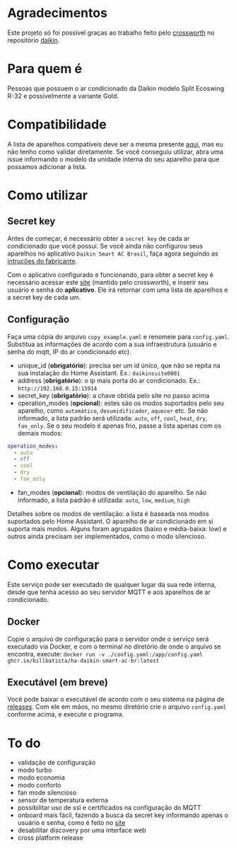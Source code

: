 # Agradecimentos

Este projeto só foi possível graças ao trabalho feito pelo [crossworth](https://github.com/crossworth) no repositório [daikin](https://github.com/crossworth/daikin/).

# Para quem é

Pessoas que possuem o ar condicionado da Daikin modelo Split Ecoswing R-32 e possivelmente a variante Gold.

# Compatibilidade

A lista de aparelhos compatíveis deve ser a mesma presente [aqui](https://github.com/crossworth/daikin?tab=readme-ov-file#compatibilidade), mas eu não tenho como validar diretamente. Se você conseguiu utilizar, abra uma issue informando o modelo da unidade interna do seu aparelho para que possamos adicionar a lista.

# Como utilizar

## Secret key

Antes de começar, é necessário obter a `secret key` de cada ar condicionado que você possui. Se você ainda não configurou seus aparelhos no aplicativo `Daikin Smart AC Brasil`, faça agora seguindo as [intruções do fabricante](https://www.daikin.com.br/static/website/pdf/20210629%20-%20Manual%20do%20usu%C3%A1rio%20Daikin%20Smart%20AC.PDF).

Com o aplicativo configurado e funcionando, para obter a secret key é necessário acessar este [site](https://daikin-extract-secret-key.fly.dev/) (mantido pelo crossworth), e inserir seu usuário e senha do **aplicativo**. Ele irá retornar com uma lista de aparelhos e a secret key de cada um.

## Configuração

Faça uma cópia do arquivo `copy_example.yaml` e renomeie para `config.yaml`. Substitua as informações de acordo com a sua infraestrutura (usuário e senha do mqtt, IP do ar condicionado etc).

- unique_id (**obrigatório**): precisa ser um id único, que não se repita na sua instalação do Home Assistant. Ex.: `daikinsuite0001`
- address (**obrigatório**): o ip mais porta do ar condicionado. Ex.: `http://192.168.0.15:15914`
- secret_key (**obrigatório**): a chave obtida pelo site no passo acima
- operation_modes (**opcional**): estes são os modos suportados pelo seu aparelho, como `automático`, `desumidificador`, `aquecer` etc. Se não informado, a lista padrão será utilizada: `auto`, `off`, `cool`, `heat`, `dry`, `fan_only`. Se o seu modelo é apenas frio, passe a lista apenas com os demais modos:

```yaml
operation_modes:
  - auto
  - off
  - cool
  - dry
  - fan_only
```

- fan_modes (**opcional**): modos de ventilação do aparelho. Se não informado, a lista padrão é utilizada: `auto`, `low`, `medium`, `high`

Detalhes sobre os modos de ventilação: a lista é baseada nos modos suportados pelo Home Assistant. O aparelho de ar condicionado em si suporta mais modos. Alguns foram agrupados (baixo e média-baixa: low) e outros ainda precisam ser implementados, como o modo silencioso.

# Como executar

Este serviço pode ser executado de qualquer lugar da sua rede interna, desde que tenha acesso ao seu servidor MQTT e aos aparelhos de ar condicionado.

## Docker

Copie o arquivo de configuração para o servidor onde o serviço será executado via Docker, e com o terminal no diretório de onde o arquivo se encontra, execute:
`docker run -v ./config.yaml:/app/config.yaml ghcr.io/billbatista/ha-daikin-smart-ac-br:latest`

## Executável (em breve)

Você pode baixar o executável de acordo com o seu sistema na página de [releases](). Com ele em mãos, no mesmo diretório crie o arquivo `config.yaml` conforme acima, e execute o programa.

# To do

- validação de configuração
- modo turbo
- modo economia
- modo conforto
- fan mode silencioso
- sensor de temperatura externa
- possibilitar uso de ssl e certificados na configuração do MQTT
- onboard mais fácil, fazendo a busca da secret key informando apenas o usuário e senha, como é feito no [site](https://daikin-extract-secret-key.fly.dev/)
- desabilitar discovery por uma interface web
- cross platform release
